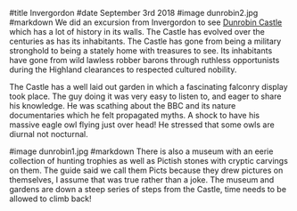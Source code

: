 #title Invergordon
#date September 3rd 2018
#image dunrobin2.jpg
#markdown
We did an excursion from Invergordon to see
[Dunrobin Castle](http://www.dunrobincastle.co.uk) which has a lot of history
in its walls. The Castle has evolved over the centuries as has its inhabitants.
The Castle has gone from being a military stronghold to being a
stately home with treasures to see. Its inhabitants have gone from wild lawless
robber barons through ruthless opportunists during the Highland clearances to
respected cultured nobility.

The Castle has a well laid out garden in which a fascinating falconry display
took place. The guy doing it was very easy to listen to, and eager to share his
knowledge. He was scathing about the BBC and its nature documentaries which he
felt propagated myths. A shock to have his massive eagle owl flying just over head!
He stressed that some owls are diurnal not nocturnal.

#image dunrobin1.jpg
#markdown
There is also a museum with an eerie collection of
hunting trophies as well as Pictish stones with cryptic carvings on them.
The guide said we call them Picts because they drew pictures on
themselves, I assume that was true rather than a joke.
The museum and gardens are down a steep series of steps from the Castle, time
needs to be allowed to climb back!
